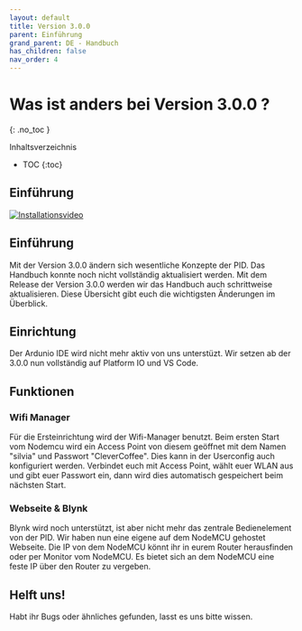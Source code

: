 ```yaml
---
layout: default
title: Version 3.0.0
parent: Einführung
grand_parent: DE - Handbuch
has_children: false
nav_order: 4
---
```


# Was ist anders bei Version 3.0.0 ? 
{: .no_toc }

Inhaltsverzeichnis

* TOC
{:toc}


## Einführung
[![Installationsvideo](https://img.youtube.com/vi/KZPjisOEcQ4/hqdefault.jpg)](https://www.youtube.com/watch?v=KZPjisOEcQ4)
## Einführung
Mit der Version 3.0.0 ändern sich wesentliche Konzepte der PID. Das Handbuch konnte noch nicht vollständig aktualisiert werden.
Mit dem Release der Version 3.0.0 werden wir das Handbuch auch schrittweise aktualisieren. Diese Übersicht gibt euch die wichtigsten Änderungen im Überblick.  

## Einrichtung
Der Ardunio IDE wird nicht mehr aktiv von uns unterstüzt. Wir setzen ab der 3.0.0 nun vollständig auf Platform IO und VS Code.


## Funktionen

### Wifi Manager
Für die Ersteinrichtung wird der Wifi-Manager benutzt. Beim ersten Start vom Nodemcu wird ein Access Point von diesem geöffnet mit dem Namen "silvia" und Passwort "CleverCoffee". Dies kann in der Userconfig auch konfiguriert werden. Verbindet euch mit Access Point, wählt euer WLAN aus und gibt euer Passwort ein, dann wird dies automatisch gespeichert beim nächsten Start.      

### Webseite & Blynk 
Blynk wird noch unterstützt, ist aber nicht mehr das zentrale Bedienelement von der PID. Wir haben nun eine eigene auf dem NodeMCU gehostet Webseite.
Die IP von dem NodeMCU könnt ihr in eurem Router herausfinden oder per Monitor vom NodeMCU. Es bietet sich an dem NodeMCU eine feste IP über den Router zu vergeben.


## Helft uns!
Habt ihr Bugs oder ähnliches gefunden, lasst es uns bitte wissen. 
